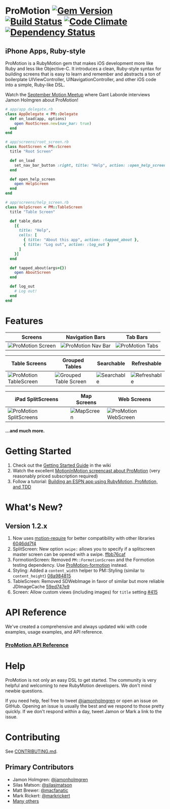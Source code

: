 # ProMotion [![Gem Version](https://badge.fury.io/rb/ProMotion.png)](http://badge.fury.io/rb/ProMotion) [![Build Status](https://travis-ci.org/clearsightstudio/ProMotion.png)](https://travis-ci.org/clearsightstudio/ProMotion) [![Code Climate](https://codeclimate.com/github/clearsightstudio/ProMotion.png)](https://codeclimate.com/github/clearsightstudio/ProMotion) [![Dependency Status](https://gemnasium.com/clearsightstudio/ProMotion.png)](https://gemnasium.com/clearsightstudio/ProMotion)

## iPhone Apps, Ruby-style

ProMotion is a RubyMotion gem that makes iOS development more like Ruby and less like Objective-C.
It introduces a clean, Ruby-style syntax for building screens that is easy to learn and remember and
abstracts a ton of boilerplate UIViewController, UINavigationController, and other iOS code into a
simple, Ruby-like DSL.

Watch the [September Motion Meetup](http://www.youtube.com/watch?v=rf7h-3AiMRQ) where Gant Laborde
interviews Jamon Holmgren about ProMotion!

```ruby
# app/app_delegate.rb
class AppDelegate < PM::Delegate
  def on_load(app, options)
    open RootScreen.new(nav_bar: true)
  end
end

# app/screens/root_screen.rb
class RootScreen < PM::Screen
  title "Root Screen"

  def on_load
    set_nav_bar_button :right, title: "Help", action: :open_help_screen
  end

  def open_help_screen
    open HelpScreen
  end
end

# app/screens/help_screen.rb
class HelpScreen < PM::TableScreen
  title "Table Screen"

  def table_data
    [{
      title: "Help",
      cells: [
        { title: "About this app", action: :tapped_about },
        { title: "Log out", action: :log_out }
      ]
    }]
  end

  def tapped_about(args={})
    open AboutScreen
  end

  def log_out
    # Log out!
  end
end
```

# Features

|Screens|Navigation Bars|Tab Bars|
|---|---|---|
|![ProMotion Screen](https://f.cloud.github.com/assets/1479215/1534021/060aaaac-4c8f-11e3-903c-743e54252222.png)|![ProMotion Nav Bar](https://f.cloud.github.com/assets/1479215/1534077/db39aab6-4c8f-11e3-83f7-e03d52ac615d.png)|![ProMotion Tabs](https://f.cloud.github.com/assets/1479215/1534115/9f4c4cd8-4c90-11e3-9285-96ac253facda.png)|

|Table Screens|Grouped Tables|Searchable|Refreshable|
|---|---|---|---|
|![ProMotion TableScreen](https://f.cloud.github.com/assets/1479215/1534137/ed71e864-4c90-11e3-98aa-ed96049f5407.png)|![Grouped Table Screen](https://f.cloud.github.com/assets/1479215/1589973/61a48610-5281-11e3-85ac-abee99bf73ad.png)|![Searchable](https://f.cloud.github.com/assets/1479215/1534299/20cc05c6-4c93-11e3-92ca-9ee39c044457.png)|![Refreshable](https://f.cloud.github.com/assets/1479215/1534317/5a14ef28-4c93-11e3-8e9e-f8c08d8464f8.png)|


|iPad SplitScreens|Map Screens|Web Screens|
|---|---|---|
|![ProMotion SplitScreens](https://f.cloud.github.com/assets/1479215/1534507/0edb8dd4-4c96-11e3-9896-d4583d0ed161.png)|![MapScreen](https://f.cloud.github.com/assets/1479215/1534628/f7dbf7e8-4c97-11e3-8817-4c2a58824771.png)|![ProMotion WebScreen](https://f.cloud.github.com/assets/1479215/1534631/ffe1b36a-4c97-11e3-8c8f-c7b14e26182d.png)|

#### ...and much more.

# Getting Started

1. Check out the [Getting Started Guide](https://github.com/clearsightstudio/ProMotion/wiki/Guide:-Getting-Started) in the wiki
2. Watch the excellent [MotionInMotion screencast about ProMotion](https://motioninmotion.tv/screencasts/8) (very reasonably priced subscription required)
3. Follow a tutorial: [Building an ESPN app using RubyMotion, ProMotion, and TDD](http://jamonholmgren.com/building-an-espn-app-using-rubymotion-promotion-and-tdd)

# What's New?

## Version 1.2.x

1. Now uses [motion-require](https://github.com/clayallsopp/motion-require) for better compatibility with other libraries [6046dd7f4](https://github.com/clearsightstudio/ProMotion/commit/6046dd7f49ba174f309baaa428eaac80ce0290b6)
2. SplitScreen: New option `swipe:` allows you to specify if a splitscreen master screen can be opened with a swipe. [ffbb76caf](https://github.com/clearsightstudio/ProMotion/commit/ffbb76caf3071297347d4cf43784069999a746b3)
3. FormotionScreen: Removed `PM::FormotionScreen` and the Formotion testing dependency. Use [ProMotion-formotion](https://github.com/rheoli/ProMotion-formotion) instead.
4. Styling: Added a `content_width` helper to PM::Styling (similar to `content_height`) [08a984815](https://github.com/clearsightstudio/ProMotion/commit/08a984815a7c96b9465c31b2e2664ac0086d2e1c)
5. TableScreen: Removed SDWebImage in favor of similar but more reliable JDImageCache [59ed747e9](https://github.com/clearsightstudio/ProMotion/commit/59ed747e93567e32bdb5099fed12297161cea05a)
6. Screen: Allow custom views (including images) for `title` setting [#415](https://github.com/clearsightstudio/ProMotion/pull/415)

# API Reference

We've created a comprehensive and always updated wiki with code examples, usage examples, and API reference.

### [ProMotion API Reference](https://github.com/clearsightstudio/ProMotion/wiki)

# Help

ProMotion is not only an easy DSL to get started. The community is very helpful and 
welcoming to new RubyMotion developers. We don't mind newbie questions.

If you need help, feel free to tweet [@jamonholmgren](http://twitter.com/jamonholmgren)
or open an issue on GitHub. Opening an issue is usually the best and we respond to those
pretty quickly. If we don't respond within a day, tweet Jamon or Mark a link to the issue.

# Contributing

See [CONTRIBUTING.md](https://github.com/clearsightstudio/ProMotion/blob/master/CONTRIBUTING.md).

## Primary Contributors

* Jamon Holmgren: [@jamonholmgren](https://twitter.com/jamonholmgren)
* Silas Matson: [@silasjmatson](https://twitter.com/silasjmatson)
* Matt Brewer: [@macfanatic](https://twitter.com/macfanatic)
* Mark Rickert: [@markrickert](https://twitter.com/markrickert)
* [Many others](https://github.com/clearsightstudio/ProMotion/graphs/contributors)
